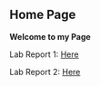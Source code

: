 Home Page
---
**Welcome to my Page**

Lab Report 1: [Here](https://meshallal.github.io/cse15l-lab-reports/LabReport1.html)

Lab Report 2: [Here](https://meshallal.github.io/cse15l-lab-reports/LabReport2.html)




